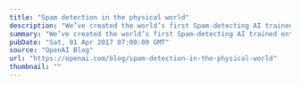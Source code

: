 ```yaml
---
title: "Spam detection in the physical world"
description: "We’ve created the world’s first Spam-detecting AI trained entirely in simulation and deployed on a physical robot."
summary: "We’ve created the world’s first Spam-detecting AI trained entirely in simulation and deployed on a physical robot."
pubDate: "Sat, 01 Apr 2017 07:00:00 GMT"
source: "OpenAI Blog"
url: "https://openai.com/blog/spam-detection-in-the-physical-world"
thumbnail: ""
---
```


